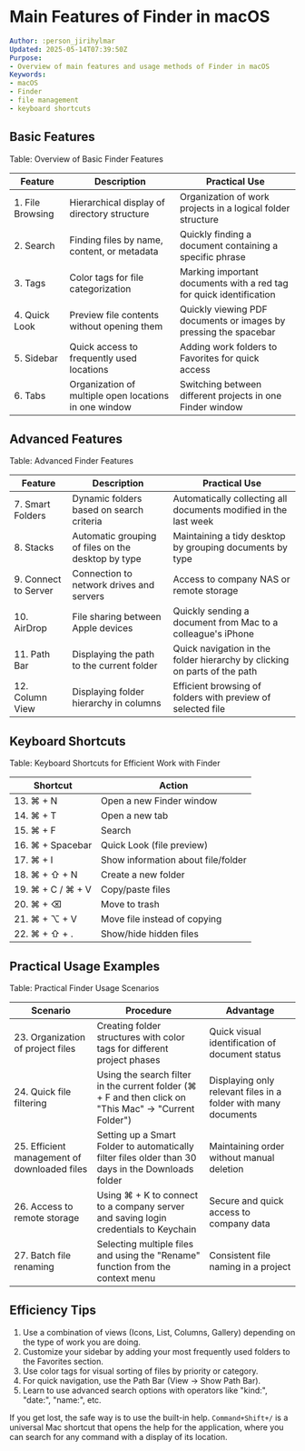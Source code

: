 # Main Features of Finder in macOS

```yaml
Author: :person_jirihylmar
Updated: 2025-05-14T07:39:50Z
Purpose:
- Overview of main features and usage methods of Finder in macOS
Keywords:
- macOS
- Finder
- file management
- keyboard shortcuts
```

## Basic Features

Table: Overview of Basic Finder Features

| Feature | Description | Practical Use |
|--------|-------|-------------------|
| 1. File Browsing | Hierarchical display of directory structure | Organization of work projects in a logical folder structure |
| 2. Search | Finding files by name, content, or metadata | Quickly finding a document containing a specific phrase |
| 3. Tags | Color tags for file categorization | Marking important documents with a red tag for quick identification |
| 4. Quick Look | Preview file contents without opening them | Quickly viewing PDF documents or images by pressing the spacebar |
| 5. Sidebar | Quick access to frequently used locations | Adding work folders to Favorites for quick access |
| 6. Tabs | Organization of multiple open locations in one window | Switching between different projects in one Finder window |

## Advanced Features

Table: Advanced Finder Features

| Feature | Description | Practical Use |
|--------|-------|-------------------|
| 7. Smart Folders | Dynamic folders based on search criteria | Automatically collecting all documents modified in the last week |
| 8. Stacks | Automatic grouping of files on the desktop by type | Maintaining a tidy desktop by grouping documents by type |
| 9. Connect to Server | Connection to network drives and servers | Access to company NAS or remote storage |
| 10. AirDrop | File sharing between Apple devices | Quickly sending a document from Mac to a colleague's iPhone |
| 11. Path Bar | Displaying the path to the current folder | Quick navigation in the folder hierarchy by clicking on parts of the path |
| 12. Column View | Displaying folder hierarchy in columns | Efficient browsing of folders with preview of selected file |

## Keyboard Shortcuts

Table: Keyboard Shortcuts for Efficient Work with Finder

| Shortcut | Action |
|---------|------|
| 13. ⌘ + N | Open a new Finder window |
| 14. ⌘ + T | Open a new tab |
| 15. ⌘ + F | Search |
| 16. ⌘ + Spacebar | Quick Look (file preview) |
| 17. ⌘ + I | Show information about file/folder |
| 18. ⌘ + ⇧ + N | Create a new folder |
| 19. ⌘ + C / ⌘ + V | Copy/paste files |
| 20. ⌘ + ⌫ | Move to trash |
| 21. ⌘ + ⌥ + V | Move file instead of copying |
| 22. ⌘ + ⇧ + . | Show/hide hidden files |

## Practical Usage Examples

Table: Practical Finder Usage Scenarios

| Scenario | Procedure | Advantage |
|--------|--------|--------|
| 23. Organization of project files | Creating folder structures with color tags for different project phases | Quick visual identification of document status |
| 24. Quick file filtering | Using the search filter in the current folder (⌘ + F and then click on "This Mac" → "Current Folder") | Displaying only relevant files in a folder with many documents |
| 25. Efficient management of downloaded files | Setting up a Smart Folder to automatically filter files older than 30 days in the Downloads folder | Maintaining order without manual deletion |
| 26. Access to remote storage | Using ⌘ + K to connect to a company server and saving login credentials to Keychain | Secure and quick access to company data |
| 27. Batch file renaming | Selecting multiple files and using the "Rename" function from the context menu | Consistent file naming in a project |

## Efficiency Tips

1. Use a combination of views (Icons, List, Columns, Gallery) depending on the type of work you are doing.
2. Customize your sidebar by adding your most frequently used folders to the Favorites section.
3. Use color tags for visual sorting of files by priority or category.
4. For quick navigation, use the Path Bar (View → Show Path Bar).
5. Learn to use advanced search options with operators like "kind:", "date:", "name:", etc.

If you get lost, the safe way is to use the built-in help. `Command+Shift+/` is a universal Mac shortcut that opens the help for the application, where you can search for any command with a display of its location.